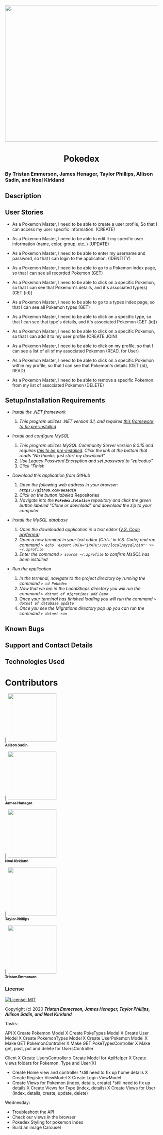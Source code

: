 <h1 align="center"> <img width="900" height="450" src="https://coding-assets.s3-us-west-2.amazonaws.com/hero_images/pokemon.jpg">


**<h1 align="center">Pokedex</h1>**
### By Tristan Emmerson, James Henager, Taylor Phillips, Allison Sadin, and Noel Kirkland

## Description

## User Stories

<!-- MVP: full crud functionality(GET for general users. POST, PUT, DESTROY for specific users), two classes (Pokemon and Type), seeded data for all 151 Pokemon, seeded data for all 13 Types, fully functional API, full ui, Identity authentication -->

<!-- Stretch goals: publish project, Silhouette guessing game, MyTeam creator, -->

* As a Pokemon Master, I need to be able to create a user profile, So that I can access my user specific information. (CREATE)

* As a Pokemon Master, I need to be able to edit it my specific user information (name, color, group, etc..) (UPDATE)

* As a Pokemon Master, I need to be able to enter my username and password, so that I can login to the application. (IDENTITY)

* As a Pokemon Master, I need to be able to go to a Pokemon index page, so that I can see all recorded Pokemon (GET)

* As a Pokemon Master, I need to be able to click on a specific Pokemon, so that I can see that Pokemon's details, and it's associated type(s) (GET {id})

* As a Pokemon Master, I need to be able to go to a types index page, so that I can see all Pokemon types (GET)

* As a Pokemon Master, I need to be able to click on a specific type, so that I can see that type's details, and it's associated Pokemon (GET {id})

* As a Pokemon Master, I need to be able to click on a specific Pokemon, so that I can add it to my user profile (CREATE JOIN)

* As a Pokemon Master, I need to be able to click on my profile, so that I can see a list of all of my associated Pokemon (READ, for User)

* As a Pokemon Master, I need to be able to click on a specific Pokemon within my profile, so that I can see that Pokemon's details (GET {id}, READ)

* As a Pokemon Master, I need to be able to remove a specific Pokemon from my list of associated Pokemon (DELETE)

## Setup/Installation Requirements

* _Install the .NET framework_
  1. _This program utilizes .NET version 3.1, and requires [this framework to be pre-installed](https://dotnet.microsoft.com/download/dotnet-core/3.1)_

* _Install and configure MySQL_
  1. _This program utilizes MySQL Community Server version 8.0.15 and requires [this to be pre-installed](https://dev.mysql.com/downloads/file/?id=484914). Click the link at the bottom that reads "No thanks, just start my download"_
  2. _Use Legacy Password Encryption and set password to "epicodus"_
  3. _Click "Finish_

* _Download this application from GitHub_
  1. _Open the following web address in your browser: **`https://github.com/aesadin`**_
  2. _Click on the button labeled_ Repositories
  3. _Navigate into the **`Pokedex.Solution`** repository and click the green button labeled "Clone or download" and download the zip to your computer_

* _Install the MySQL database_
  1. _Open the downloaded application in a text editor ([V.S. Code preferred](https://code.visualstudio.com/))_
  2. _Open a new terminal in your text editor (Ctrl+\` in V.S. Code) and run command `> echo 'export PATH="$PATH:/usr/local/mysql/bin"' >> ~/.zprofile`_
  3. _Enter the command `> source ~/.zprofile` to confirm MsSQL has been installed_

* _Run the application_
  1. _In the terminal, navigate to the project directory by running the command `> cd Pokedex`_
  2. _Now that we are in the LocalShops directory you will run the command `> dotnet ef migrations add Demo`_
  3. _Once your terminal has finished loading you will run the command `> dotnet ef database update`_
  4. _Once you see the Migrations directory pop up you can run the command `> dotnet run`_

## Known Bugs

## Support and Contact Details

## Technologies Used

# Contributors

| [<img src='https://coding-assets.s3-us-west-2.amazonaws.com/linked-in-images/allison-sadin.jpeg' width='160px;'/><br /><sub><b>Allison Sadin</b></sub>](https://www.linkedin.com/in/allison-sadin-pdx/)<br />

| [<img src='https://coding-assets.s3-us-west-2.amazonaws.com/linked-in-images/james-henager.jpeg' width='160px;'/><br /><sub><b>James Henager</b></sub>](https://www.linkedin.com/in/james-henager/)<br />

| [<img src='https://coding-assets.s3-us-west-2.amazonaws.com/linked-in-images/noel-kirkland.jpeg' width='160px;'/><br /><sub><b>Noel Kirkland</b></sub>](https://www.linkedin.com/in/noel-kirkland/)<br />

| [<img src='https://coding-assets.s3-us-west-2.amazonaws.com/linked-in-images/taylor-phillips.jpeg' width='160px;'/><br /><sub><b>Taylor Phillips</b></sub>](https://www.linkedin.com/in/taylorphillipsportland/)<br />

| [<img src='https://coding-assets.s3-us-west-2.amazonaws.com/linked-in-images/tristan-emmerson.jpeg' width='160px;'/><br /><sub><b>Tristan Emmerson</b></sub>](https://www.linkedin.com/in/tristan-emmerson/)<br />



### License
[![License: MIT](https://img.shields.io/badge/License-MIT-yellow.svg)](https://opensource.org/licenses/MIT)

Copyright (c) 2020 **_Tristan Emmerson, James Henager, Taylor Phillips, Allison Sadin, and Noel Kirkland_**



Tasks:

API
X Create Pokemon Model
X Create PokeTypes Model
X Create User Model
X Create PokemonTypes Model
X Create UserPokemon Model
X Make GET PokemonController
X Make GET PokeTypesController
X Make get, post, put and delete for UsersController

Client
X Create UsersController
x Create Model for ApiHelper
X Create views folders for Pokemon, Type and User(X)


- Create Home view and controller
    *still need to fix up home details
X Create Register ViewModel
X Create Login ViewModel
- Create Views for Pokemon (index, details, create)
    *still need to fix up details
X Create Views for Type (index, details)
X Create Views for User (index, details, create, update, delete)


Wednesday:

- Troubleshoot the API
- Check our views in the browser
- Pokedex Styling for pokemon index
- Build an image Carousel

